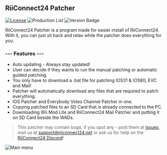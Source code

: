 ## RiiConnect24 Patcher
[![License](https://img.shields.io/github/license/riiconnect24/RiiConnect24-Patcher.svg?style=flat-square)](http://www.gnu.org/licenses/agpl-3.0)
![Production List](https://img.shields.io/discord/206934458954153984.svg?style=flat-square)
![Version Badge](https://img.shields.io/github/release/riiconnect24/RiiConnect24-Patcher.svg?style=flat-square)

RiiConnect24 Patcher is a program made for easier install of RiiConnect24. With it, you can just sit back and relax while the patcher does everything for you.

### --- Features ---
* Auto updating - Always stay updated!
* User can decide if they wants to run the manual patching or automatic guided patching.
* You only have to download a .bat file for patching IOS31 & IOS80, EVC and Mail!
* Patcher will automatically download any files that are required to patch everything.
* IOS Patcher and Everybody Votes Channel Patcher in one.
* Copying patched files to an SD Card that is already connected to the PC.
* Downloading Wii Mod Lite and RiiConnect24 Mail Patcher and putting it on SD Card beside the WADs.

>This patcher may contain bugs, if you spot any - post them at [issues](https://github.com/RiiConnect24/RiiConnect24-Patcher/issues), mail us at [support@riiconnect24.net](mailto:support@riiconnect24.net) or ask us for help on the [RiiConnect24 Discord](https://discord.gg/b4Y7jfD)!

![Main menu](https://i.imgur.com/p8X8sms.jpg)
